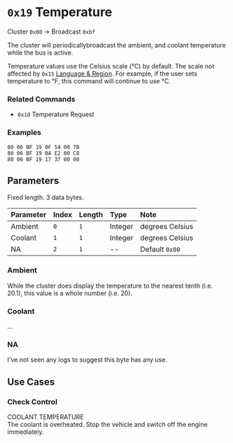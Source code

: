 # `0x19` Temperature

Cluster `0x80` → Broadcast `0xbf`

The cluster will periodicallybroadcast the ambient, and coolant temperature while the bus is active.

Temperature values use the Celsius scale (℃) by default. The scale not affected by `0x15` [Language & Region](15.md). For example, if the user sets temperature to ℉, this command will continue to use ℃.

### Related Commands

- `0x1d` Temperature Request

### Examples

    80 06 BF 19 0F 54 00 7B
    80 06 BF 19 0A E2 00 C8
    80 06 BF 19 17 37 00 00

## Parameters

Fixed length. 3 data bytes.

Parameter|Index|Length|Type   |Note
:--------|:----|:-----|:------|:---
Ambient  |`0`  |`1`   |Integer|degrees Celsius
Coolant  |`1`  |`1`   |Integer|degrees Celsius
NA       |`2`  |`1`   |--     |Default `0x00`

### Ambient

While the cluster does display the temperature to the nearest tenth (i.e. 20.1), this value is a whole number (i.e. 20).

### Coolant

...

### NA

I've not seen any logs to suggest this byte has any use.

## Use Cases

### Check Control

COOLANT TEMPERATURE  The coolant is overheated. Stop the vehicle and switch off the engine immediately.